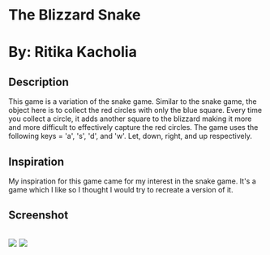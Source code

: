 <h1>The Blizzard Snake</h1>

<h1>By: Ritika Kacholia</h1>

<h2>Description</h2>

<p>This game is a variation of the snake game. Similar to the snake game, the object here is to collect the red circles with only the 
blue square. Every time you collect a circle, it adds another square to the blizzard making it more and more difficult to effectively 
capture the red circles. The game uses the following keys = 'a', 's', 'd', and 'w'. Let, down, right, and up respectively.</p>

<h2>Inspiration</h2>

<p>My inspiration for this game came for my interest in the snake game. It's a game which I like so I thought I would try to recreate a version of it.</p>

<h2>Screenshot<h2>
<img src = "http://i.imgur.com/EqFcKtN.png">
<img src = "http://i.imgur.com/iSWDMC1.png">
